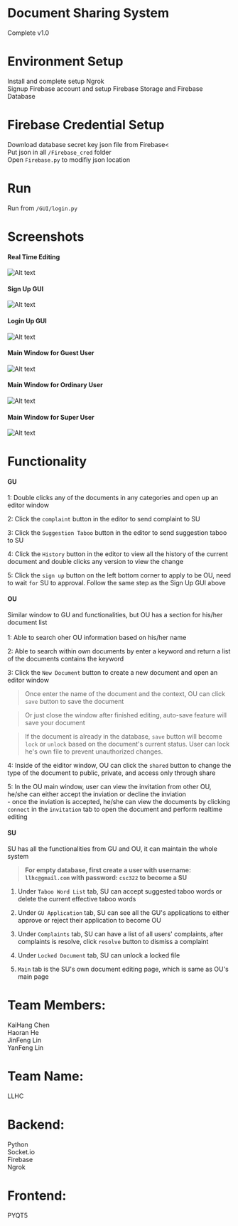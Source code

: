 # Document Sharing System
Complete v1.0<br/>

# Environment Setup
Install and complete setup Ngrok<br/>
Signup Firebase account and setup Firebase Storage and Firebase Database<br/>

# Firebase Credential Setup
Download database secret key json file from Firebase<<br/>
Put json in all `/Firebase_cred` folder<br/>
Open `Firebase.py` to modifiy json location<br/>

# Run
Run from `/GUI/login.py`<br/>

# Screenshots
#### Real Time Editing<br/>
![Alt text](/images/RealTimeEditing.gif?raw=true)<br/>
#### Sign Up GUI<br/>
![Alt text](/images/Signup.png?raw=true)<br/>
#### Login Up GUI<br/>
![Alt text](/images/login.png?raw=true)
#### Main Window for Guest User<br/>
![Alt text](/images/GUMainWindow.png?raw=true)
#### Main Window for Ordinary User<br/>
![Alt text](/images/OUMainPage.png?raw=true)
#### Main Window for Super User<br/>
![Alt text](/images/SUMainWindow.png?raw=true)

# Functionality
#### GU
  1: Double clicks any of the documents in any categories and open up an editor window<br/>
        
  2: Click the `complaint` button in the editor to send complaint to SU<br/>
        
  3: Click the `Suggestion Taboo` button in the editor to send suggestion taboo to SU<br/>
        
  4: Click the `History` button in the editor to view all the history of the current document and double clicks any version to view the change<br/>
                
  5: Click the `sign up` button on the left bottom corner to apply to be OU, need to wait `for` SU to approval. Follow the same step as the Sign Up GUI above<br/>

#### OU
   Similar window to GU and functionalities, but OU has a section for his/her document list<br/>          
  1: Able to search oher OU information based on his/her name<br/>
         
  2: Able to search within own documents by enter a keyword and return a list of the documents contains the keyword<br/>
           
  3: Click the `New Document` button to create a new document and open an editor window<br/>
   > Once enter the name of the document and the context, OU can click `save` button to save the document<br/>
   
   > Or just close the window after finished editing, auto-save feature will save your document<br/>
   
   > If the document is already in the database, `save` button will become `lock` or `unlock` based on the document's current status. User can lock he's own file to prevent unauthorized changes.<br/>
           
  4: Inside of the eiditor window, OU can click the `shared` button to change the type of the document to public, private, and access only through share<br/>
         
  5: In the OU main window, user can view the invitation from other OU, he/she can either accept the inviation or decline the inviation<br/>
           - once the inviation is accepted, he/she can view the documents by clicking `connect` in the `invitation` tab to open the document and perform realtime editing<br/>

#### SU
  SU has all the functionalities from GU and OU, it can maintain the whole system<br/>
  > **For empty database, first create a user with username: `llhc@gmail.com` with password: `csc322` to become a SU**<br/>
  
  1. Under `Taboo Word List` tab, SU can accept suggested taboo words or delete the current effective taboo words<br/>
  
  2. Under `GU Application` tab, SU can see all the GU's applications to either approve or reject their application to become OU<br/>
  
  3. Under `Complaints` tab, SU can have a list of all users' complaints, after complaints is resolve, click `resolve` button to dismiss a complaint<br/>
  
  4. Under `Locked Document` tab, SU can unlock a locked file<br/>
  
  5. `Main` tab is the SU's own document editing page, which is same as OU's main page<br/>


# Team Members:
KaiHang Chen<br>
Haoran He<br>
JinFeng Lin<br>
YanFeng Lin<br>

# Team Name:
LLHC

# Backend:
Python<br>
Socket.io<br>
Firebase<br>
Ngrok<br/>

# Frontend:
PYQT5
